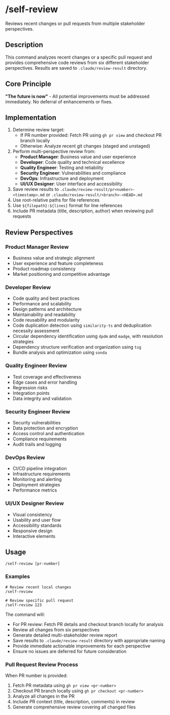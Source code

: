 # /self-review

Reviews recent changes or pull requests from multiple stakeholder perspectives.

## Description
This command analyzes recent changes or a specific pull request and provides comprehensive code reviews from six different stakeholder perspectives. Results are saved to `.claude/review-result` directory.

## Core Principle
**"The future is now"** - All potential improvements must be addressed immediately. No deferral of enhancements or fixes.

## Implementation
1. Determine review target:
   - If PR number provided: Fetch PR using `gh pr view` and checkout PR branch locally
   - Otherwise: Analyze recent git changes (staged and unstaged)
2. Perform multi-perspective review from:
   - **Product Manager**: Business value and user experience
   - **Developer**: Code quality and technical excellence
   - **Quality Engineer**: Testing and reliability
   - **Security Engineer**: Vulnerabilities and compliance
   - **DevOps**: Infrastructure and deployment
   - **UI/UX Designer**: User interface and accessibility
3. Save review results to `.claude/review-result/pr<number>-<timestamp>.md` or `.claude/review-result/<branch>-<HEAD>.md`
4. Use root-relative paths for file references
5. Use `${filepath}:${lines}` format for line references
6. Include PR metadata (title, description, author) when reviewing pull requests

## Review Perspectives

### Product Manager Review
- Business value and strategic alignment
- User experience and feature completeness
- Product roadmap consistency
- Market positioning and competitive advantage

### Developer Review
- Code quality and best practices
- Performance and scalability
- Design patterns and architecture
- Maintainability and readability
- Code reusability and modularity
- Code duplication detection using `similarity-ts` and deduplication necessity assessment
- Circular dependency identification using `dpdm` and `madge`, with resolution strategies
- Dependency structure verification and organization using `tsg`
- Bundle analysis and optimization using `sonda`

### Quality Engineer Review
- Test coverage and effectiveness
- Edge cases and error handling
- Regression risks
- Integration points
- Data integrity and validation

### Security Engineer Review
- Security vulnerabilities
- Data protection and encryption
- Access control and authentication
- Compliance requirements
- Audit trails and logging

### DevOps Review
- CI/CD pipeline integration
- Infrastructure requirements
- Monitoring and alerting
- Deployment strategies
- Performance metrics

### UI/UX Designer Review
- Visual consistency
- Usability and user flow
- Accessibility standards
- Responsive design
- Interactive elements

## Usage
```
/self-review [pr-number]
```

### Examples
```
# Review recent local changes
/self-review

# Review specific pull request
/self-review 123
```

The command will:
- For PR review: Fetch PR details and checkout branch locally for analysis
- Review all changes from six perspectives
- Generate detailed multi-stakeholder review report
- Save results to `.claude/review-result` directory with appropriate naming
- Provide immediate actionable improvements for each perspective
- Ensure no issues are deferred for future consideration

### Pull Request Review Process
When PR number is provided:
1. Fetch PR metadata using `gh pr view <pr-number>`
2. Checkout PR branch locally using `gh pr checkout <pr-number>`
3. Analyze all changes in the PR
4. Include PR context (title, description, comments) in review
5. Generate comprehensive review covering all changed files